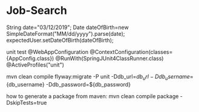# Job-Search



String date="03/12/2019";
        Date dateOfBirth=new SimpleDateFormat("MM/dd/yyyy").parse(date);
        expectedUser.setDateOfBirth(dateOfBirth);
        
        
        
 unit test
 @WebAppConfiguration
 @ContextConfiguration(classes={AppConfig.class}) 
 @RunWith(SpringJUnit4ClassRunner.class)
 @ActiveProfiles("unit")
 
 mvn clean compile flyway:migrate -P unit -Ddb_url=${db_url} -Ddb_username=${db_username} -Ddb_password=${db_password}
 
 how to generate a package from maven:
 mvn clean compile package -DskipTests=true